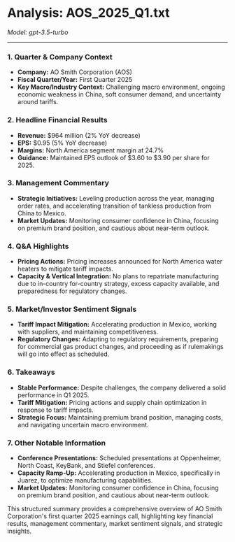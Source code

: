 # Analysis: AOS_2025_Q1.txt

*Model: gpt-3.5-turbo*

---

### 1. Quarter & Company Context
- **Company:** AO Smith Corporation (AOS)
- **Fiscal Quarter/Year:** First Quarter 2025
- **Key Macro/Industry Context:** Challenging macro environment, ongoing economic weakness in China, soft consumer demand, and uncertainty around tariffs.

### 2. Headline Financial Results
- **Revenue:** $964 million (2% YoY decrease)
- **EPS:** $0.95 (5% YoY decrease)
- **Margins:** North America segment margin at 24.7%
- **Guidance:** Maintained EPS outlook of $3.60 to $3.90 per share for 2025.

### 3. Management Commentary
- **Strategic Initiatives:** Leveling production across the year, managing order rates, and accelerating transition of tankless production from China to Mexico.
- **Market Updates:** Monitoring consumer confidence in China, focusing on premium brand position, and cautious about near-term outlook.

### 4. Q&A Highlights
- **Pricing Actions:** Pricing increases announced for North America water heaters to mitigate tariff impacts.
- **Capacity & Vertical Integration:** No plans to repatriate manufacturing due to in-country for-country strategy, excess capacity available, and preparedness for regulatory changes.

### 5. Market/Investor Sentiment Signals
- **Tariff Impact Mitigation:** Accelerating production in Mexico, working with suppliers, and maintaining competitiveness.
- **Regulatory Changes:** Adapting to regulatory requirements, preparing for commercial gas product changes, and proceeding as if rulemakings will go into effect as scheduled.

### 6. Takeaways
- **Stable Performance:** Despite challenges, the company delivered a solid performance in Q1 2025.
- **Tariff Mitigation:** Pricing actions and supply chain optimization in response to tariff impacts.
- **Strategic Focus:** Maintaining premium brand position, managing costs, and navigating uncertain macro environment.

### 7. Other Notable Information
- **Conference Presentations:** Scheduled presentations at Oppenheimer, North Coast, KeyBank, and Stiefel conferences.
- **Capacity Ramp-Up:** Accelerating production in Mexico, specifically in Juarez, to optimize manufacturing capabilities.
- **Market Updates:** Monitoring consumer confidence in China, focusing on premium brand position, and cautious about near-term outlook.

This structured summary provides a comprehensive overview of AO Smith Corporation's first quarter 2025 earnings call, highlighting key financial results, management commentary, market sentiment signals, and strategic insights.